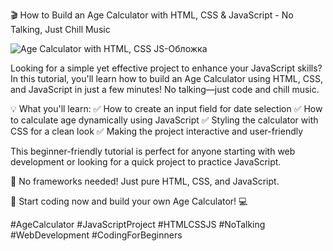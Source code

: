 🎬 How to Build an Age Calculator with HTML, CSS & JavaScript - No Talking, Just Chill Music

![Age Calculator with HTML, CSS   JS-Обложка](https://github.com/user-attachments/assets/b1eb8da3-d291-4b51-9354-c7e69722f558)

Looking for a simple yet effective project to enhance your JavaScript skills? In this tutorial, you'll learn how to build an Age Calculator using HTML, CSS, and JavaScript in just a few minutes! No talking—just code and chill music.

💡 What you'll learn:
✅ How to create an input field for date selection
✅ How to calculate age dynamically using JavaScript
✅ Styling the calculator with CSS for a clean look
✅ Making the project interactive and user-friendly

This beginner-friendly tutorial is perfect for anyone starting with web development or looking for a quick project to practice JavaScript.

📌 No frameworks needed! Just pure HTML, CSS, and JavaScript.

🚀 Start coding now and build your own Age Calculator! 💻

#AgeCalculator #JavaScriptProject #HTMLCSSJS #NoTalking #WebDevelopment #CodingForBeginners
